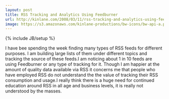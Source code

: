 ```yaml
---
layout: post
title: RSS Tracking and Analytics Using Feedburner
url: http://kinlane.com/2008/03/11/rss-tracking-and-analytics-using-feedburner/
image: https://s3.amazonaws.com/kinlane-productions/bw-icons/bw-api-a.png
---
```

{% include JB/setup %}
I have bee spending the week finding many types of RSS feeds for different purposes.  I am building large lists of them under different topics and tracking the source of these feeds.I am noticing about 1 in 10 feeds are using Feedburner or any type of tracking for it. Though I am happier at the amount of quality data available via RSS it concerns me that people who have employed RSS do not understand the the value of tracking their RSS consumption and usage.I really think there is a huge need for continued education around RSS in all age and business levels, it is really not understood by the masses.
